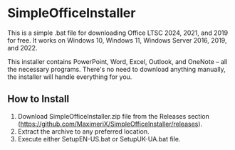 # SimpleOfficeInstaller
This is a simple .bat file for downloading Office LTSC 2024, 2021, and 2019 for free. 
It works on Windows 10, Windows 11, Windows Server 2016, 2019, and 2022.

This installer contains PowerPoint, Word, Excel, Outlook, and OneNote – all the necessary programs. There's no need to download anything manually, the installer will handle everything for you.

## How to Install
1. Download SimpleOfficeInstaller.zip file from the Releases section (https://github.com/MaximeriX/SimpleOfficeInstaller/releases).
2. Extract the archive to any preferred location.
3. Execute either SetupEN-US.bat or SetupUK-UA.bat file.
